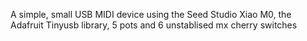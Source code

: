 A simple, small USB MIDI device using the Seed Studio Xiao M0, the Adafruit Tinyusb library, 5 pots and 6 unstablised mx cherry switches
